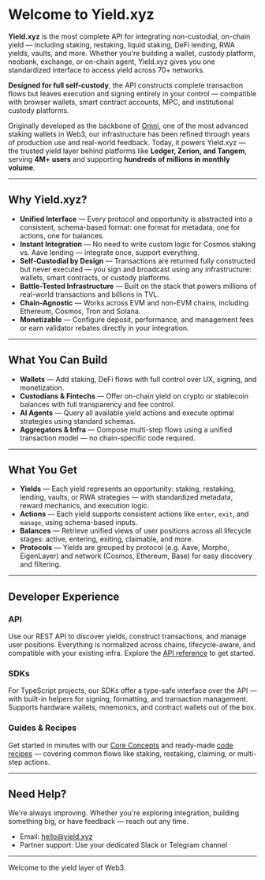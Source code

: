 # Welcome to Yield.xyz

**Yield.xyz** is the most complete API for integrating non-custodial, on-chain yield — including staking, restaking, liquid staking, DeFi lending, RWA yields, vaults, and more. Whether you're building a wallet, custody platform, neobank, exchange, or on-chain agent, Yield.xyz gives you one standardized interface to access yield across 70+ networks.

**Designed for full self-custody**, the API constructs complete transaction flows but leaves execution and signing entirely in your control — compatible with browser wallets, smart contract accounts, MPC, and institutional custody platforms.

Originally developed as the backbone of [Omni](https://omni.app), one of the most advanced staking wallets in Web3, our infrastructure has been refined through years of production use and real-world feedback. Today, it powers Yield.xyz — the trusted yield layer behind platforms like **Ledger, Zerion, and Tangem**, serving **4M+ users** and supporting **hundreds of millions in monthly volume**.

---

## Why Yield.xyz?

- **Unified Interface** — Every protocol and opportunity is abstracted into a consistent, schema-based format: one format for metadata, one for actions, one for balances.
- **Instant Integration** — No need to write custom logic for Cosmos staking vs. Aave lending — integrate once, support everything.
- **Self-Custodial by Design** — Transactions are returned fully constructed but never executed — you sign and broadcast using any infrastructure: wallets, smart contracts, or custody platforms.
- **Battle-Tested Infrastructure** — Built on the stack that powers millions of real-world transactions and billions in TVL.
- **Chain-Agnostic** — Works across EVM and non-EVM chains, including Ethereum, Cosmos, Tron and Solana.
- **Monetizable** — Configure deposit, performance, and management fees or earn validator rebates directly in your integration.

---

## What You Can Build

- **Wallets** — Add staking, DeFi flows with full control over UX, signing, and monetization.
- **Custodians & Fintechs** — Offer on-chain yield on crypto or stablecoin balances with full transparency and fee control.
- **AI Agents** — Query all available yield actions and execute optimal strategies using standard schemas.
- **Aggregators & Infra** — Compose multi-step flows using a unified transaction model — no chain-specific code required.

---

## What You Get

- **Yields** — Each yield represents an opportunity: staking, restaking, lending, vaults, or RWA strategies — with standardized metadata, reward mechanics, and execution logic.
- **Actions** — Each yield supports consistent actions like `enter`, `exit`, and `manage`, using schema-based inputs.
- **Balances** — Retrieve unified views of user positions across all lifecycle stages: active, entering, exiting, claimable, and more.
- **Protocols** — Yields are grouped by protocol (e.g. Aave, Morpho, EigenLayer) and network (Cosmos, Ethereum, Base) for easy discovery and filtering.

---

## Developer Experience

### API

Use our REST API to discover yields, construct transactions, and manage user positions. Everything is normalized across chains, lifecycle-aware, and compatible with your existing infra. Explore the [API reference](/reference/getting-started-with-your-api#/) to get started.

### SDKs

For TypeScript projects, our SDKs offer a type-safe interface over the API — with built-in helpers for signing, formatting, and transaction management. Supports hardware wallets, mnemonics, and contract wallets out of the box.

### Guides & Recipes

Get started in minutes with our [Core Concepts](/docs/core-concepts#/) and ready-made [code recipes](/recipes#/) — covering common flows like staking, restaking, claiming, or multi-step actions.

---

## Need Help?

We're always improving. Whether you're exploring integration, building something big, or have feedback — reach out any time.

- Email: [hello@yield.xyz](mailto:hello@yield.xyz)
- Partner support: Use your dedicated Slack or Telegram channel

---

Welcome to the yield layer of Web3.
